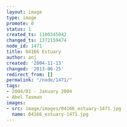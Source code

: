 ```yaml
---
layout: image
type: image
promote: 0
status: 1
created_ts: 1100345042
changed_ts: 1372159474
node_id: 1471
title: 04166 Estuary
author: anj
created: '2004-11-13'
changed: '2013-06-25'
redirect_from: []
permalink: "/node/1471/"
tags:
- 2004/01 - January 2004
- Abel Tasman
images:
- src: image/images/04166_estuary-1471.jpg
  name: 04166_estuary-1471.jpg
---
```


